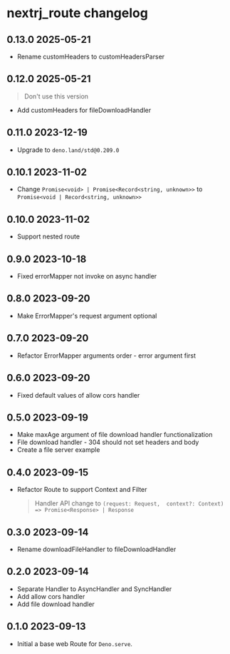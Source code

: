 # nextrj_route changelog

## 0.13.0 2025-05-21

- Rename customHeaders to customHeadersParser

## 0.12.0 2025-05-21

> Don't use this version

- Add customHeaders for fileDownloadHandler

## 0.11.0 2023-12-19

- Upgrade to `deno.land/std@0.209.0`

## 0.10.1 2023-11-02

- Change `Promise<void> | Promise<Record<string, unknown>>` to `Promise<void | Record<string, unknown>>`

## 0.10.0 2023-11-02

- Support nested route

## 0.9.0 2023-10-18

- Fixed errorMapper not invoke on async handler

## 0.8.0 2023-09-20

- Make ErrorMapper's request argument optional

## 0.7.0 2023-09-20

- Refactor ErrorMapper arguments order - error argument first

## 0.6.0 2023-09-20

- Fixed default values of allow cors handler

## 0.5.0 2023-09-19

- Make maxAge argument of file download handler functionalization
- File download handler - 304 should not set headers and body
- Create a file server example

## 0.4.0 2023-09-15

- Refactor Route to support Context and Filter
  > Handler API change to `(request: Request,  context?: Context) => Promise<Response> | Response`

## 0.3.0 2023-09-14

- Rename downloadFileHandler to fileDownloadHandler

## 0.2.0 2023-09-14

- Separate Handler to AsyncHandler and SyncHandler
- Add allow cors handler
- Add file download handler

## 0.1.0 2023-09-13

- Initial a base web Route for `Deno.serve`.
